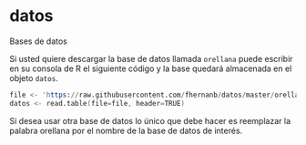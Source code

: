 # datos
Bases de datos

Si usted quiere descargar la base de datos llamada `orellana` puede escribir en su consola de R el siguiente código y la base quedará almacenada en el objeto `datos`. 

```s
file <- 'https://raw.githubusercontent.com/fhernanb/datos/master/orellana'
datos <- read.table(file=file, header=TRUE)
```
Si desea usar otra base de datos lo único que debe hacer es reemplazar la palabra orellana por el nombre de la base de datos de interés.
